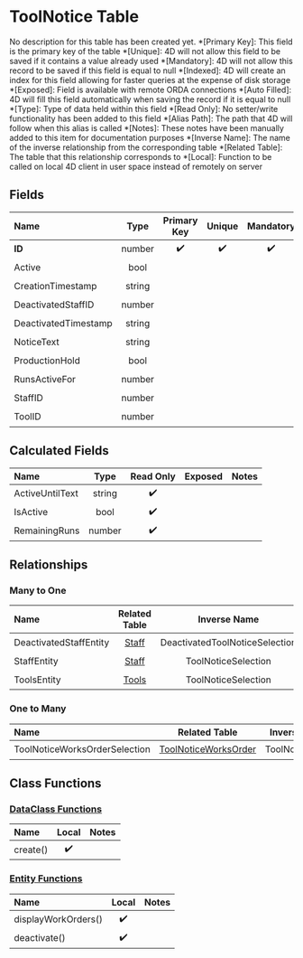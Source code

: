 ﻿# ToolNotice Table
No description for this table has been created yet.
*[Primary Key]: This field is the primary key of the table
*[Unique]: 4D will not allow this field to be saved if it contains a value already used
*[Mandatory]: 4D will not allow this record to be saved if this field is equal to null
*[Indexed]: 4D will create an index for this field allowing for faster queries at the expense of disk storage
*[Exposed]: Field is available with remote ORDA connections
*[Auto Filled]: 4D will fill this field automatically when saving the record if it is equal to null
*[Type]: Type of data held within this field
*[Read Only]: No setter/write functionality has been added to this field
*[Alias Path]: The path that 4D will follow when this alias is called
*[Notes]: These notes have been manually added to this item for documentation purposes
*[Inverse Name]: The name of the inverse relationship from the corresponding table
*[Related Table]: The table that this relationship corresponds to
*[Local]: Function to be called on local 4D client in user space instead of remotely on server
## Fields

|Name|Type|Primary Key|Unique|Mandatory|Indexed|Exposed|Auto Filled|Notes|
|:---|:---:|:---:|:---:|:---:|:---:|:---:|:---:|:---:|
|**ID**|number|✔️|✔️|✔️|✔️|✔️|✔️||
|Active|bool|||||✔️|||
|CreationTimestamp|string|||||✔️|||
|DeactivatedStaffID|number|||||✔️|||
|DeactivatedTimestamp|string|||||✔️|||
|NoticeText|string|||||✔️|||
|ProductionHold|bool|||||✔️|||
|RunsActiveFor|number|||||✔️|||
|StaffID|number|||||✔️|||
|ToolID|number||||✔️|✔️|||
## Calculated Fields

|Name|Type|Read Only|Exposed|Notes|
|:---|:---:|:---:|:---:|:---:|
|ActiveUntilText|string|✔️|||
|IsActive|bool|✔️|||
|RemainingRuns|number|✔️|||
## Relationships
### Many to One

|Name|Related Table|Inverse Name|Exposed|Notes|
|:---|:---:|:---:|:---:|:---:|
|DeactivatedStaffEntity|[Staff](Staff.md)|DeactivatedToolNoticeSelection|✔️||
|StaffEntity|[Staff](Staff.md)|ToolNoticeSelection|✔️||
|ToolsEntity|[Tools](Tools.md)|ToolNoticeSelection|✔️||
### One to Many

|Name|Related Table|Inverse Name|Exposed|Notes|
|:---|:---:|:---:|:---:|:---:|
|ToolNoticeWorksOrderSelection|[ToolNoticeWorksOrder](ToolNoticeWorksOrder.md)|ToolNoticeEntity|✔️||
## Class Functions
### [DataClass Functions](https://github.com/synthotec/SynthoTec-4D/blob/main/Project/Sources/Classes/ToolNotice.4dm)

|Name|Local|Notes|
|:---|:---:|:---:|
|create()|✔️||
### [Entity Functions](https://github.com/synthotec/SynthoTec-4D/blob/main/Project/Sources/Classes/ToolNoticeEntity.4dm)

|Name|Local|Notes|
|:---|:---:|:---:|
|displayWorkOrders()|✔️||
|deactivate()|✔️||